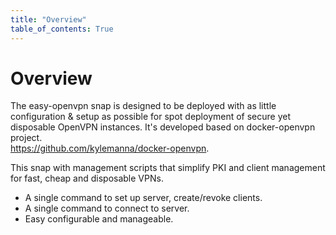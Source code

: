 ```yaml
---
title: "Overview"
table_of_contents: True
---
```


# Overview

The easy-openvpn snap is designed to be deployed with as little configuration 
& setup as possible for spot deployment of secure yet disposable OpenVPN instances.
It's developed based on docker-openvpn project.  
https://github.com/kylemanna/docker-openvpn.


This snap with management scripts that simplify PKI and client management for fast, cheap and disposable VPNs. 

* A single command to set up server, create/revoke clients.
* A single command to connect to server.
* Easy configurable and manageable.
